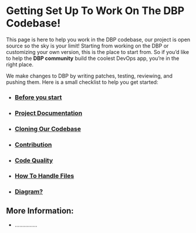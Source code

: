 # Getting Set Up To Work On The DBP Codebase!

This page is here to help you work in the DBP codebase, our project is open source so the sky is your limit!
Starting from working on the DBP or customizing your own version, this is the place to start from.
So if you’d like to help the **DBP community** build the coolest DevOps app, you’re in the right place.

We make changes to DBP by writing patches, testing, reviewing, and pushing them. Here is a small checklist to help you get started:


 -  ### [Before you start]( LinktoBefore%You%Start.md)
 -  ### [Project Documentation]( LinktoBefore%You%Start.md)
 -  ### [Cloning Our Codebase](LinktoCloning%Our%Codebase)
 -  ### [Contribution](LinktoContribution)
 -  ### [Code Quality](LinktoCode%Quality)
 -  ### [How To Handle Files](LinktoHow%To%Handle%Files)
 -  ### [Diagram?]()

## More Information:

-  ...............